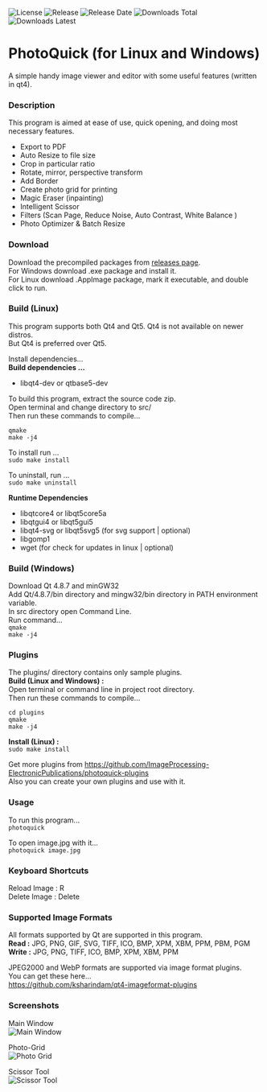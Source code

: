 ![License](https://img.shields.io/github/license/ksharindam/photoquick)
![Release](https://img.shields.io/github/v/release/ksharindam/photoquick)
![Release Date](https://img.shields.io/github/release-date/ksharindam/photoquick)
![Downloads Total](https://img.shields.io/github/downloads/ksharindam/photoquick/total)
![Downloads Latest](https://img.shields.io/github/downloads/ksharindam/photoquick/latest/total)

# PhotoQuick (for Linux and Windows)
A simple handy image viewer and editor with some useful features (written in qt4).

### Description
This program is aimed at ease of use, quick opening, and doing most necessary features.  

 * Export to PDF  
 * Auto Resize to file size  
 * Crop in particular ratio  
 * Rotate, mirror, perspective transform  
 * Add Border  
 * Create photo grid for printing  
 * Magic Eraser (inpainting)  
 * Intelligent Scissor  
 * Filters  (Scan Page, Reduce Noise, Auto Contrast, White Balance )  
 * Photo Optimizer & Batch Resize  


### Download
Download the precompiled packages from [releases page](https://github.com/ksharindam/photoquick/releases).  
For Windows download .exe package and install it.  
For Linux download .AppImage package, mark it executable, and double click to run.  

### Build (Linux)
This program supports both Qt4 and Qt5. Qt4 is not available on newer distros.  
But Qt4 is preferred over Qt5.  

Install dependencies...  
**Build dependencies ...**  
 * libqt4-dev or qtbase5-dev  

To build this program, extract the source code zip.  
Open terminal and change directory to src/  
Then run these commands to compile...  
```
qmake  
make -j4  
```

To install run ...  
`sudo make install`  

To uninstall, run ...  
`sudo make uninstall`  

**Runtime Dependencies**  
* libqtcore4 or libqt5core5a  
* libqtgui4 or libqt5gui5  
* libqt4-svg or libqt5svg5  (for svg support | optional)  
* libgomp1  
* wget (for check for updates in linux | optional)  

### Build (Windows)
Download Qt 4.8.7 and minGW32  
Add Qt/4.8.7/bin directory and mingw32/bin directory in PATH environment variable.  
In src directory open Command Line.  
Run command...  
`qmake`  
`make -j4`  

### Plugins
The plugins/ directory contains only sample plugins.  
**Build (Linux and Windows) :**  
Open terminal or command line in project root directory.  
Then run these commands to compile...  
```
cd plugins  
qmake  
make -j4  
```  
**Install (Linux) :**  
`sudo make install`  

Get more plugins from https://github.com/ImageProcessing-ElectronicPublications/photoquick-plugins  
Also you can create your own plugins and use with it.  

### Usage
To run this program...  
`photoquick`  

To open image.jpg with it...  
`photoquick image.jpg`  

### Keyboard Shortcuts
Reload Image : R  
Delete Image : Delete  

### Supported Image Formats
All formats supported by Qt are supported in this program.  
**Read :** JPG, PNG, GIF, SVG, TIFF, ICO, BMP, XPM, XBM, PPM, PBM, PGM  
**Write :** JPG, PNG, TIFF, ICO, BMP, XPM, XBM, PPM  

JPEG2000 and WebP formats are supported via image format plugins.  
You can get these here...  
https://github.com/ksharindam/qt4-imageformat-plugins  

### Screenshots

Main Window  
![Main Window](data/screenshots/Screenshot1.jpg)  

Photo-Grid  
![Photo Grid](data/screenshots/Screenshot2.jpg)  

Scissor Tool  
![Scissor Tool](data/screenshots/Screenshot3.jpg)  

